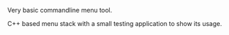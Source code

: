 Very basic commandline menu tool. 

C++ based menu stack with a small testing application to show its usage. 

